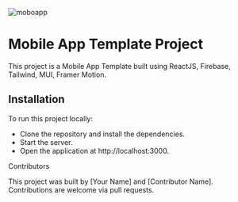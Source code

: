 ![moboapp](https://moboapp-693b1.web.app/screenshot.png)

# Mobile App Template Project

This project is a Mobile App Template built using ReactJS, Firebase, Tailwind, MUI, Framer Motion.

## Installation

To run this project locally:

- Clone the repository and install the dependencies.
- Start the server.
- Open the application at http://localhost:3000.

Contributors

This project was built by [Your Name] and [Contributor Name]. Contributions are welcome via pull requests.
